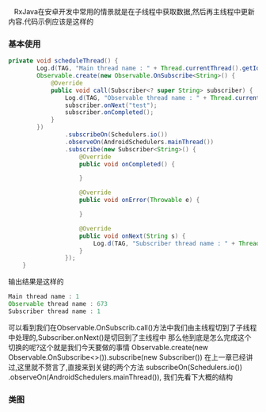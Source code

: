     RxJava在安卓开发中常用的情景就是在子线程中获取数据,然后再主线程中更新内容.代码示例应该是这样的
### 基本使用
```Java
private void scheduleThread() {
        Log.d(TAG, "Main thread name : " + Thread.currentThread().getId());
        Observable.create(new Observable.OnSubscribe<String>() {
            @Override
            public void call(Subscriber<? super String> subscriber) {
                Log.d(TAG, "Observable thread name : " + Thread.currentThread().getId());
                subscriber.onNext("test");
                subscriber.onCompleted();
            }
        })
                .subscribeOn(Schedulers.io())
                .observeOn(AndroidSchedulers.mainThread())
                .subscribe(new Subscriber<String>() {
                    @Override
                    public void onCompleted() {

                    }

                    @Override
                    public void onError(Throwable e) {

                    }

                    @Override
                    public void onNext(String s) {
                        Log.d(TAG, "Subscriber thread name : " + Thread.currentThread().getId());
                    }
                });
    }
```
输出结果是这样的
```Java
Main thread name : 1
Observable thread name : 673
Subscriber thread name : 1
```
可以看到我们在Observable.OnSubscrib.call()方法中我们由主线程切到了子线程中处理的,Subscriber.onNext()是切回到了主线程中
那么他到底是怎么完成这个切换的呢?这个就是我们今天要做的事情
  Observable.create(new Observable.OnSubscribe<>()).subscribe(new Subscriber())
在上一章已经讲过,这里就不赘言了,直接来到关键的两个方法
  subscribeOn(Schedulers.io()) 
  .observeOn(AndroidSchedulers.mainThread()),
我们先看下大概的结构
### 类图

